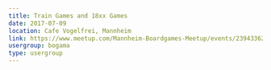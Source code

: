 ```yaml
---
title: Train Games and 18xx Games
date: 2017-07-09
location: Cafe Vogelfrei, Mannheim
link: https://www.meetup.com/Mannheim-Boardgames-Meetup/events/239433626/
usergroup: bogama
type: usergroup
---
```

